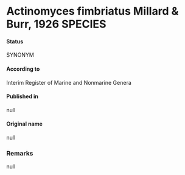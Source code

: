 Actinomyces fimbriatus Millard & Burr, 1926 SPECIES
=======

#### Status
SYNONYM

#### According to
Interim Register of Marine and Nonmarine Genera

#### Published in
null

#### Original name
null

### Remarks
null